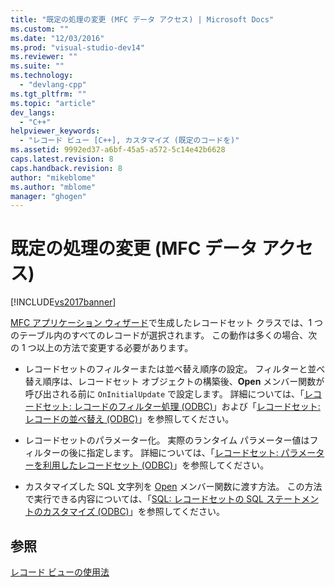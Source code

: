 ```yaml
---
title: "既定の処理の変更 (MFC データ アクセス) | Microsoft Docs"
ms.custom: ""
ms.date: "12/03/2016"
ms.prod: "visual-studio-dev14"
ms.reviewer: ""
ms.suite: ""
ms.technology: 
  - "devlang-cpp"
ms.tgt_pltfrm: ""
ms.topic: "article"
dev_langs: 
  - "C++"
helpviewer_keywords: 
  - "レコード ビュー [C++], カスタマイズ (既定のコードを)"
ms.assetid: 9992ed37-a6bf-45a5-a572-5c14e42b6628
caps.latest.revision: 8
caps.handback.revision: 8
author: "mikeblome"
ms.author: "mblome"
manager: "ghogen"
---
```

# 既定の処理の変更 (MFC データ アクセス)
[!INCLUDE[vs2017banner](../assembler/inline/includes/vs2017banner.md)]

[MFC アプリケーション ウィザード](../mfc/reference/database-support-mfc-application-wizard.md)で生成したレコードセット クラスでは、1 つのテーブル内のすべてのレコードが選択されます。  この動作は多くの場合、次の 1 つ以上の方法で変更する必要があります。  
  
-   レコードセットのフィルターまたは並べ替え順序の設定。  フィルターと並べ替え順序は、レコードセット オブジェクトの構築後、**Open** メンバー関数が呼び出される前に `OnInitialUpdate` で設定します。  詳細については、「[レコードセット: レコードのフィルター処理 \(ODBC\)](../data/odbc/recordset-filtering-records-odbc.md)」および「[レコードセット: レコードの並べ替え \(ODBC\)](../data/odbc/recordset-sorting-records-odbc.md)」を参照してください。  
  
-   レコードセットのパラメーター化。  実際のランタイム パラメーター値はフィルターの後に指定します。  詳細については、「[レコードセット: パラメーターを利用したレコードセット \(ODBC\)](../data/odbc/recordset-parameterizing-a-recordset-odbc.md)」を参照してください。  
  
-   カスタマイズした SQL 文字列を [Open](../Topic/CRecordset::Open.md) メンバー関数に渡す方法。  この方法で実行できる内容については、「[SQL: レコードセットの SQL ステートメントのカスタマイズ \(ODBC\)](../data/odbc/sql-customizing-your-recordset’s-sql-statement-odbc.md)」を参照してください。  
  
## 参照  
 [レコード ビューの使用法](../data/using-a-record-view-mfc-data-access.md)